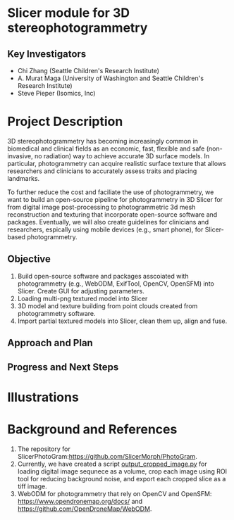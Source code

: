 # Slicer module for 3D stereophotogrammetry

## Key Investigators

- Chi Zhang (Seattle Children's Research Institute)
- A. Murat Maga (University of Washington and Seattle Children's Research Institute)
- Steve Pieper (Isomics, Inc)

# Project Description

3D stereophotogrammetry has becoming increasingly common in biomedical and clinical fields as an economic, fast, flexible and safe (non-invasive, no radiation) way to achieve accurate 3D surface models. In particular, photogrammetry can acquire realistic surface texture that allows researchers and clinicians to accurately assess traits and placing landmarks. 

To further reduce the cost and faciliate the use of photogrammetry, we want to build an open-source pipeline for photogrammetry in 3D Slicer for from digital image post-processing to photogrammetric 3d mesh reconstruction and texturing that incorporate open-source software and packages. Eventually, we will also create guidelines for clinicians and researchers, espically using mobile devices (e.g., smart phone), for Slicer-based photogrammetry.


## Objective

1. Build open-source software and packages asscoiated with photogrammetry (e.g., WebODM, ExifTool, OpenCV, OpenSFM) into Slicer. Create GUI for adjusting parameters.
2. Loading multi-png textured model into Slicer
3. 3D model and texture building from point clouds created from photogrammetry software.
4. Import partial textured models into Slicer, clean them up, align and fuse.

## Approach and Plan


## Progress and Next Steps


# Illustrations


# Background and References

1. The repository for SlicerPhotoGram:https://github.com/SlicerMorph/PhotoGram.
2. Currently, we have created a script [output_cropped_image.py](https://github.com/SlicerMorph/PhotoGram/blob/main/output_cropped_images.py) for loading digital image sequnece as a volume, crop each image using ROI tool for reducing background noise, and export each cropped slice as a tiff image. 
3. WebODM for photogrammetry that rely on OpenCV and OpenSFM: https://www.opendronemap.org/docs/ and https://github.com/OpenDroneMap/WebODM.
